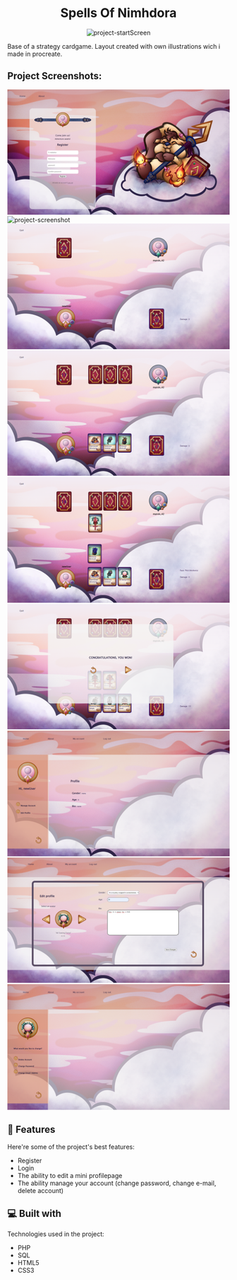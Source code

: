 <h1 align="center" id="title">Spells Of Nimhdora</h1>
<p id="headerImg" align='center'><img src="sonPics/son_start.png" alt="project-startScreen"/><p>
<p id="description">Base of a strategy cardgame. Layout created with own illustrations wich i made in procreate.</p>

<h2>Project Screenshots:</h2>

<img src="sonPics/son_Register.png" alt="project-screenshot"/>

<img src="sonPics/son_login.png" alt="project-screenshot"/>

<img src="sonPics/son_gamestart.png" alt="project-screenshot"/>

<img src="sonPics/son_drawcard.png" alt="project-screenshot"/>

<img src="sonPics/son_ingame.png" alt="project-screenshot"/>

<img src="sonPics/son_gameEnd.png" alt="project-screenshot"/>

<img src="sonPics/son_profilepage.png" alt="project-screenshot"/>

<img src="sonPics/son_profileEdit.png" alt="project-screenshot"/>

<img src="sonPics/son_manage.png" alt="project-screenshot"/>

  
  
<h2>🧐 Features</h2>

Here're some of the project's best features:

*   Register
*   Login
*   The ability to edit a mini profilepage
*   The ability manage your account (change password, change e-mail, delete account)

  
  
<h2>💻 Built with</h2>

Technologies used in the project:

*   PHP
*   SQL
*   HTML5
*   CSS3
